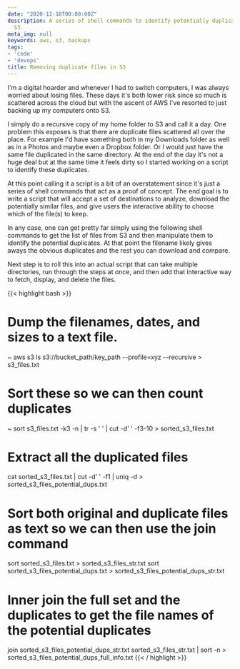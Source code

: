 ```yaml
---
date: "2020-12-18T00:00:00Z"
description: A series of shell commands to identify potentially duplicate fils on
  S3.
meta_img: null
keywords: aws, s3, backups
tags:
- 'code'
- 'devops'
title: Removing duplicate files in S3
---
```


I'm a digital hoarder and whenever I had to switch computers, I was always worried about losing files. These days it's both lower risk since so much is scattered across the cloud but with the ascent of AWS I've resorted to just backing up my computers onto S3.

I simply do a recursive copy of my home folder to S3 and call it a day. One problem this exposes is that there are duplicate files scattered all over the place. For example I'd have something both in my Downloads folder as well as in a Photos and maybe even a Dropbox folder. Or I would just have the same file duplicated in the same directory. At the end of the day it's not a huge deal but at the same time it feels dirty so I started working on a script to identify these duplicates.

At this point calling it a script is a bit of an overstatement since it's just a series of shell commands that act as a proof of concept. The end goal is to write a script that will accept a set of destinations to analyze, download the potentially similar files, and give users the interactive ability to choose which of the file(s) to keep.

In any case, one can get pretty far simply using the following shell commands to get the list of files from S3 and then manipulate them to identify the potential duplicates. At that point the filename likely gives aways the obvious duplicates and the rest you can download and compare.

Next step is to roll this into an actual script that can take multiple directories, run through the steps at once, and then add that interactive way to fetch, display, and delete the files.

{{< highlight bash >}}
# Dump the filenames, dates, and sizes to a text file.
~ aws s3 ls s3://bucket_path/key_path --profile=xyz --recursive > s3_files.txt

# Sort these so we can then count duplicates
~ sort s3_files.txt -k3 -n | tr -s ' ' | cut -d' ' -f3-10 > sorted_s3_files.txt

# Extract all the duplicated files
cat sorted_s3_files.txt | cut -d' ' -f1 | uniq -d > sorted_s3_files_potential_dups.txt

# Sort both original and duplicate files as text so we can then use the join command
sort sorted_s3_files.txt > sorted_s3_files_str.txt
sort sorted_s3_files_potential_dups.txt > sorted_s3_files_potential_dups_str.txt

# Inner join the full set and the duplicates to get the file names of the potential duplicates
join sorted_s3_files_potential_dups_str.txt sorted_s3_files_str.txt | sort -n > sorted_s3_files_potential_dups_full_info.txt
{{< / highlight >}}

